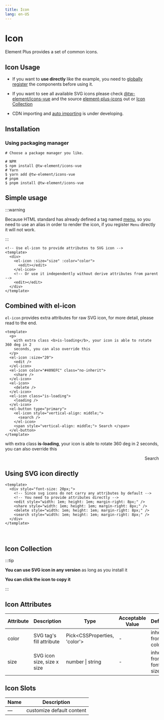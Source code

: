 ```yaml
---
title: Icon
lang: en-US
---
```


# Icon

Element Plus provides a set of common icons.

## Icon Usage

- If you want to **use directly** like the example, you need to [globally register](https://v3.vuejs.org/guide/component-registration.html#global-registration) the components before using it.

- If you want to see all available SVG icons please check [@tw-element/icons-vue](https://unpkg.com/browse/@tw-element/icons-vue@latest/dist/es/) and the source [element-plus-icons](https://github.com/element-plus/element-plus-icons) out or [Icon Collection](#icons-collection)

- CDN importing and [auto importing](https://github.com/antfu/unplugin-icons) is under developing.

## Installation

### Using packaging manager

```shell
# Choose a package manager you like.

# NPM
$ npm install @tw-element/icons-vue
# Yarn
$ yarn add @tw-element/icons-vue
# pnpm
$ pnpm install @tw-element/icons-vue
```

## Simple usage

:::warning

Because HTML standard has already defined a tag named [menu](https://developer.mozilla.org/en-US/docs/Web/HTML/Element/menu),
so you need to use an alias in order to render the icon, if you register `Menu` directly it will not work.

:::

```vue
<!-- Use el-icon to provide attributes to SVG icon -->
<template>
  <div>
    <el-icon :size="size" :color="color">
      <edit></edit>
    </el-icon>
    <!-- Or use it independently without derive attributes from parent -->
    <edit></edit>
  </div>
</template>
```

<script setup>
import { Edit, Share, Delete, Search, Loading } from '@tw-element/icons-vue'
</script>

<TwRow>
  <div>
    <TwIcon :size="30">
      <Edit />
    </TwIcon>
    <Edit />
  </div>
</TwRow>

## Combined with el-icon

`el-icon` provides extra attributes for raw SVG icon, for more detail, please read to the end.

```vue
<template>
  <p>
    with extra class <b>is-loading</b>, your icon is able to rotate 360 deg in 2
    seconds, you can also override this
  </p>
  <el-icon :size="20">
    <edit />
  </el-icon>
  <el-icon color="#409EFC" class="no-inherit">
    <share />
  </el-icon>
  <el-icon>
    <delete />
  </el-icon>
  <el-icon class="is-loading">
    <loading />
  </el-icon>
  <el-button type="primary">
    <el-icon style="vertical-align: middle;">
      <search />
    </el-icon>
    <span style="vertical-align: middle;"> Search </span>
  </el-button>
</template>
```

<TwRow>
  <p>
    with extra class <b>is-loading</b>, your icon is able to rotate 360 deg in 2
    seconds, you can also override this
  </p>
  <div style="display: flex; align-items: center; justify-content: space-between; width: 100%;">
    <TwIcon :size="20">
      <Edit />
    </TwIcon>
    <TwIcon color="#409EFC" class="no-inherit">
      <Share />
    </TwIcon>
    <TwIcon>
      <Delete />
    </TwIcon>
    <TwIcon class="is-loading">
      <Loading />
    </TwIcon>
    <TwButton type="primary">
      <TwIcon style="vertical-align: middle; color: #fff;">
        <Search />
      </TwIcon>
      <span style="vertical-align: middle;"> Search </span>
    </TwButton>
  </div>
</TwRow>

## Using SVG icon directly

```vue
<template>
  <div style="font-size: 20px;">
    <!-- Since svg icons do not carry any attributes by default -->
    <!-- You need to provide attributes directly -->
    <edit style="width: 1em; height: 1em; margin-right: 8px;" />
    <share style="width: 1em; height: 1em; margin-right: 8px;" />
    <delete style="width: 1em; height: 1em; margin-right: 8px;" />
    <search style="width: 1em; height: 1em; margin-right: 8px;" />
  </div>
</template>
```

<TwRow>
  <div style="font-size: 20px;">
    <!-- Since svg icons do not carry any attributes by default -->
    <!-- You need to provide attributes directly -->
    <Edit style="width: 1em; height: 1em; margin-right: 8px;" />
    <Share style="width: 1em; height: 1em; margin-right: 8px;" />
    <Delete style="width: 1em; height: 1em; margin-right: 8px;" />
    <Search style="width: 1em; height: 1em; margin-right: 8px;" />
  </div>
</TwRow>

## Icon Collection

:::tip

**You can use SVG icon in any version** as long as you install it

**You can click the icon to copy it**

:::

<IconList />

## Icon Attributes

| Attribute | Description                | Type                           | Acceptable Value | Default                |
| --------- | -------------------------- | ------------------------------ | ---------------- | ---------------------- |
| color     | SVG tag's fill attribute   | Pick\<CSSProperties, 'color'\> | -                | inherit from color     |
| size      | SVG icon size, size x size | number \| string               | -                | inherit from font size |

## Icon Slots

| Name | Description               |
| ---- | ------------------------- |
| —    | customize default content |
